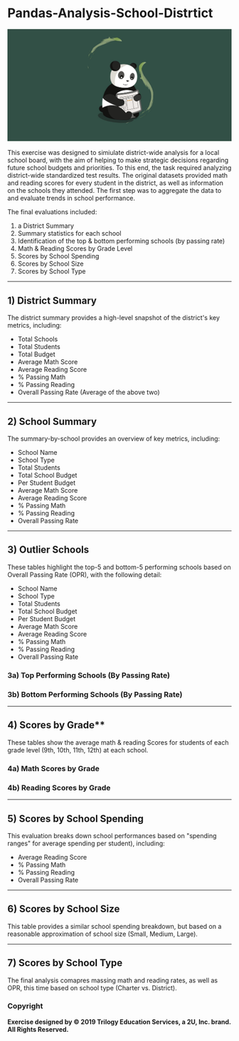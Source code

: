 # Pandas-Analysis-School-Distrtict

![Education](Images/panda.png)

This exercise was designed to simiulate district-wide analysis for a local school board, with the aim of helping to make strategic decisions regarding future school budgets and priorities. To this end, the task required analyzing district-wide standardized test results. The original datasets provided math and reading scores for every student in the district, as well as information on the schools they attended. The first step was to aggregate the data to and evaluate trends in school performance.

The final evaluations included:
1. a District Summary
2. Summary statistics for each school
3. Identification of the top & bottom performing schools (by passing rate)
4. Math & Reading Scores by Grade Level
5. Scores by School Spending
6. Scores by School Size
7. Scores by School Type

-----
## 1) District Summary
The district summary provides a high-level snapshot of the district's key metrics, including:
* Total Schools
* Total Students
* Total Budget
* Average Math Score
* Average Reading Score
* % Passing Math
* % Passing Reading
* Overall Passing Rate (Average of the above two)

-----
## 2) School Summary
The summary-by-school provides an overview of key metrics, including:
* School Name
* School Type
* Total Students
* Total School Budget
* Per Student Budget
* Average Math Score
* Average Reading Score
* % Passing Math
* % Passing Reading
* Overall Passing Rate

-----
## 3) Outlier Schools
These tables highlight the top-5 and bottom-5 performing schools based on Overall Passing Rate (OPR), with the following detail:
* School Name
* School Type
* Total Students
* Total School Budget
* Per Student Budget
* Average Math Score
* Average Reading Score
* % Passing Math
* % Passing Reading
* Overall Passing Rate

### 3a) Top Performing Schools (By Passing Rate)

### 3b) Bottom Performing Schools (By Passing Rate)

-----
## 4) Scores by Grade\*\*
These tables show the average math & reading Scores for students of each grade level (9th, 10th, 11th, 12th) at each school.
### 4a) Math Scores by Grade

### 4b) Reading Scores by Grade

-----
## 5) Scores by School Spending
This evaluation breaks down school performances based on "spending ranges" for average spending per student), including:
  * Average Reading Score
  * % Passing Math
  * % Passing Reading
  * Overall Passing Rate

-----
## 6) Scores by School Size
This table provides a similar school spending breakdown, but based on a reasonable approximation of school size (Small, Medium, Large).

-----
## 7) Scores by School Type
The final analysis comapres massing math and reading rates, as well as OPR, this time based on school type (Charter vs. District).

### Copyright
**Exercise designed by © 2019 Trilogy Education Services, a 2U, Inc. brand. All Rights Reserved.**
